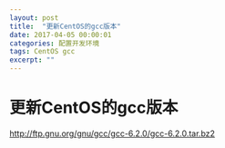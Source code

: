 ```yaml
---
layout: post
title:  "更新CentOS的gcc版本"
date: 2017-04-05 00:00:01
categories: 配置开发环境
tags: CentOS gcc
excerpt: ""
---
```


# 更新CentOS的gcc版本

http://ftp.gnu.org/gnu/gcc/gcc-6.2.0/gcc-6.2.0.tar.bz2

```

```


